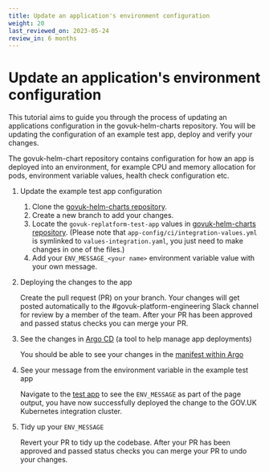 ```yaml
---
title: Update an application's environment configuration
weight: 20
last_reviewed_on: 2023-05-24
review_in: 6 months
---
```


# Update an application's environment configuration

This tutorial aims to guide you through the process of updating an applications configuration in the govuk-helm-charts repository. You will be updating the configuration of an example test app, deploy and verify your changes.

The govuk-helm-chart repository contains configuration for how an app is deployed into an environment, for example CPU and memory allocation for pods, environment variable values, health check configuration etc.

1. Update the example test app configuration

    1. Clone the [govuk-helm-charts repository](https://github.com/alphagov/govuk-helm-charts.git).
    1. Create a new branch to add your changes.
    1. Locate the `govuk-replatform-test-app` values in [govuk-helm-charts repository](https://github.com/alphagov/govuk-helm-charts/tree/main/charts/app-config/values-integration.yaml).
    (Please note that `app-config/ci/integration-values.yml` is symlinked to `values-integration.yaml`, you just need to make changes in one of the files.)
    1. Add your `ENV_MESSAGE_<your name>` environment variable value with your own message.

1. Deploying the changes to the app

    Create the pull request (PR) on your branch. Your changes will get posted automatically to the #govuk-platform-engineering Slack channel for review by a member of the team. After your PR has been approved and passed status checks you can merge your PR.

1. See the changes in [Argo CD](https://argoproj.github.io/cd/) (a tool to help manage app deployments)

    You should be able to see your changes in the [manifest within Argo](https://argo.eks.integration.govuk.digital/applications/govuk-replatform-test-app?view=tree&orphaned=false&resource=&node=argoproj.io%2FApplication%2Fcluster-services%2Fgovuk-replatform-test-app%2F0&tab=manifest)

1. See your message from the environment variable in the example test app

    Navigate to the [test app](https://govuk-replatform-test-app.eks.integration.govuk.digital/?status=200) to see the `ENV_MESSAGE` as part of the page output, you have now successfully deployed the change to the GOV.UK Kubernetes integration cluster.

1. Tidy up your `ENV_MESSAGE`

    Revert your PR to tidy up the codebase. After your PR has been approved and passed status checks you can merge your PR to undo your changes.

